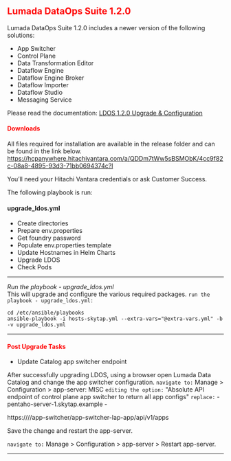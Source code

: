 ## <font color='red'>Lumada DataOps Suite 1.2.0</font>
Lumada DataOps Suite 1.2.0 includes a newer version of the following solutions:
* App Switcher
* Control Plane
* Data Transformation Editor
* Dataflow Engine
* Dataflow Engine Broker
* Dataflow Importer
* Dataflow Studio
* Messaging Service

Please read the documentation: [LDOS 1.2.0 Upgrade & Configuration](resources/LDOS-1.2.0_Upgrade_and_Configuration_Guide.pdf)    

#### <font color='red'>Downloads</font>
All files required for installation are available in the release folder and can be found in the link below.
https://hcpanywhere.hitachivantara.com/a/QDDm7tWw5sBSMObK/4cc9f82c-08a8-4895-93d3-71bb0694374c?l

You’ll need your Hitachi Vantara credentials or ask Customer Success.

The following playbook is run:

#### upgrade_ldos.yml
* Create directories
* Prepare env.properties
* Get foundry password
* Populate env.properties template
* Update Hostnames in Helm Charts
* Upgrade LDOS
* Check Pods

---

<em>Run the playbook - upgrade_ldos.yml</em>  
This will upgrade and configure the various required packages.
``run the playbook - upgrade_ldos.yml:``
```
cd /etc/ansible/playbooks
ansible-playbook -i hosts-skytap.yml --extra-vars="@extra-vars.yml" -b -v upgrade_ldos.yml
```

---

#### <font color='red'>Post Upgrade Tasks</font>
* Update Catalog app switcher endpoint  

After successfully upgrading LDOS, using a browser open Lumada Data Catalog and change the app switcher configuration.
``navigate to:``
Manage > Configuration > app-server: MISC
``editing the option:``
 "Absolute API endpoint of control plane app switcher to return all app configs" 
  ``replace:`` 
  <HOSTNAME>   - pentaho-server-1.skytap.example
  <NAMESPACE>  - 

https://<HOSTNAME>/<NAMESPACE>/app-switcher/app-switcher-lap-app/api/v1/apps

Save the change and restart the app-server.

``navigate to:`` 
Manage > Configuration > app-server > Restart app-server.

---
